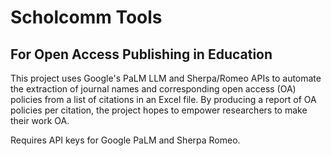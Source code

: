 # Scholcomm Tools
## For Open Access Publishing in Education

This project uses Google's PaLM LLM and Sherpa/Romeo APIs to automate the extraction of journal names and corresponding open access (OA) policies from a list of citations in an Excel file. By producing a report of OA policies per citation, the project hopes to empower researchers to make their work OA.

Requires API keys for Google PaLM and Sherpa Romeo.
